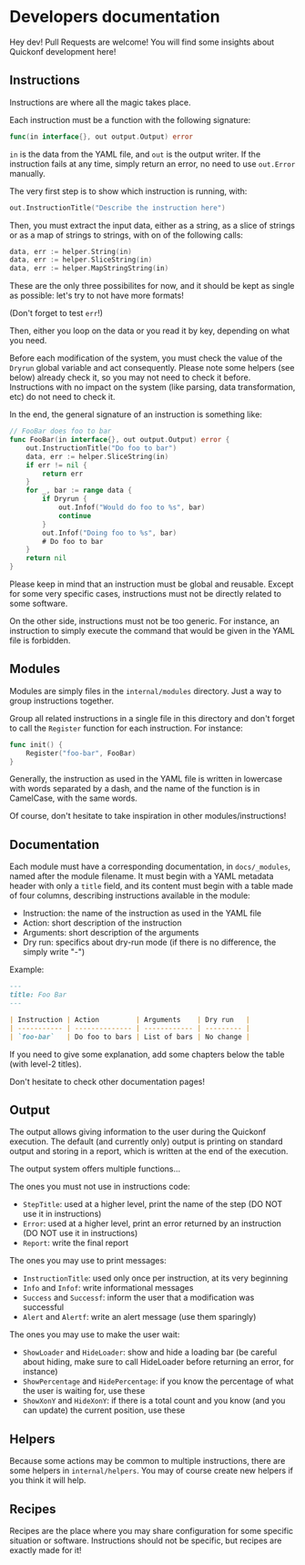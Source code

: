 # Developers documentation

Hey dev! Pull Requests are welcome! You will find some insights about Quickonf development here!

## Instructions

Instructions are where all the magic takes place.

Each instruction must be a function with the following signature:

```go
func(in interface{}, out output.Output) error
```

`in` is the data from the YAML file, and `out` is the output writer. If the instruction fails at any time, simply return an error, no need to use `out.Error` manually.

The very first step is to show which instruction is running, with:

```go
out.InstructionTitle("Describe the instruction here")
```

Then, you must extract the input data, either as a string, as a slice of strings or as a map of strings to strings, with on of the following calls:

```go
data, err := helper.String(in)
data, err := helper.SliceString(in)
data, err := helper.MapStringString(in)
```

These are the only three possibilites for now, and it should be kept as single as possible: let's try to not have more formats!

(Don't forget to test `err`!)

Then, either you loop on the data or you read it by key, depending on what you need.

Before each modification of the system, you must check the value of the `Dryrun` global variable and act consequently. Please note some helpers (see below) already check it, so you may not need to check it before. Instructions with no impact on the system (like parsing, data transformation, etc) do not need to check it.

In the end, the general signature of an instruction is something like:

```go
// FooBar does foo to bar
func FooBar(in interface{}, out output.Output) error {
    out.InstructionTitle("Do foo to bar")
    data, err := helper.SliceString(in)
    if err != nil {
        return err
    }
    for _, bar := range data {
        if Dryrun {
            out.Infof("Would do foo to %s", bar)
            continue
        }
        out.Infof("Doing foo to %s", bar)
        # Do foo to bar
    }
    return nil
}
```

Please keep in mind that an instruction must be global and reusable. Except for some very specific cases, instructions must not be directly related to some software.

On the other side, instructions must not be too generic. For instance, an instruction to simply execute the command that would be given in the YAML file is forbidden.

## Modules

Modules are simply files in the `internal/modules` directory. Just a way to group instructions together.

Group all related instructions in a single file in this directory and don't forget to call the `Register` function for each instruction. For instance:

```go
func init() {
    Register("foo-bar", FooBar)
}
```

Generally, the instruction as used in the YAML file is written in lowercase with words separated by a dash, and the name of the function is in CamelCase, with the same words.

Of course, don't hesitate to take inspiration in other modules/instructions!

## Documentation

Each module must have a corresponding documentation, in `docs/_modules`, named after the module filename. It must begin with a YAML metadata header with only a `title` field, and its content must begin with a table made of four columns, describing instructions available in the module:

- Instruction: the name of the instruction as used in the YAML file
- Action: short description of the instruction
- Arguments: short description of the arguments
- Dry run: specifics about dry-run mode (if there is no difference, the simply write "-")

Example:

```markdown
---
title: Foo Bar
---

| Instruction | Action         | Arguments    | Dry run   |
| ----------- | -------------- | ------------ | --------- |
| `foo-bar`   | Do foo to bars | List of bars | No change |
```

If you need to give some explanation, add some chapters below the table (with level-2 titles).

Don't hesitate to check other documentation pages!

## Output

The output allows giving information to the user during the Quickonf execution. The default (and currently only) output is printing on standard output and storing in a report, which is written at the end of the execution.

The output system offers multiple functions...

The ones you must not use in instructions code:

- `StepTitle`: used at a higher level, print the name of the step (DO NOT use it in instructions)
- `Error`: used at a higher level, print an error returned by an instruction (DO NOT use it in instructions)
- `Report`: write the final report

The ones you may use to print messages:

- `InstructionTitle`: used only once per instruction, at its very beginning
- `Info` and `Infof`: write informational messages
- `Success` and `Successf`: inform the user that a modification was successful
- `Alert` and `Alertf`: write an alert message (use them sparingly)

The ones you may use to make the user wait:

- `ShowLoader` and `HideLoader`: show and hide a loading bar (be careful about hiding, make sure to call HideLoader before returning an error, for instance)
- `ShowPercentage` and `HidePercentage`: if you know the percentage of what the user is waiting for, use these
- `ShowXonY` and `HideXonY`: if there is a total count and you know (and you can update) the current position, use these

## Helpers

Because some actions may be common to multiple instructions, there are some helpers in `internal/helpers`. You may of course create new helpers if you think it will help.

## Recipes

Recipes are the place where you may share configuration for some specific situation or software. Instructions should not be specific, but recipes are exactly made for it!
